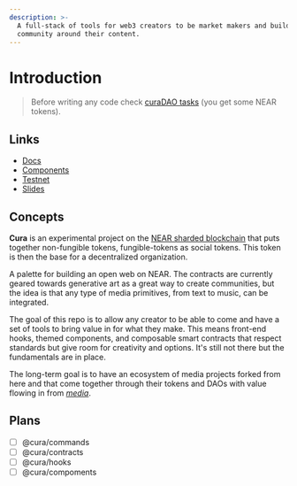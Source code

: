 ```yaml
---
description: >-
  A full-stack of tools for web3 creators to be market makers and build a
  community around their content.
---
```


# Introduction

> Before writing any code check [curaDAO tasks](https://gov.near.org/t/curadao-tasks/5611) (you get some NEAR tokens).

## Links

* [Docs](https://docs.ysn.design)
* [Components](https://60d9b2ac2cf86a00396f9b0f-xzwyvygops.chromatic.com)
* [Testnet](https://test.ysn.design)
* [Slides](https://www.figma.com/proto/ojREDfHiFmEPCh0rbq5Gmc/Slides?node-id=15%3A75\&scaling=min-zoom\&page-id=3%3A3792)

## Concepts

**Cura** is an experimental project on the [NEAR sharded blockchain](https://near.org) that puts together non-fungible tokens, fungible-tokens as social tokens. This token is then the base for a decentralized organization.

A palette for building an open web on NEAR. The contracts are currently geared towards generative art as a great way to create communities, but the idea is that any type of media primitives, from text to music, can be integrated.

The goal of this repo is to allow any creator to be able to come and have a set of tools to bring value in for what they make. This means front-end hooks, themed components, and composable smart contracts that respect standards but give room for creativity and options. It's still not there but the fundamentals are in place.

The long-term goal is to have an ecosystem of media projects forked from here and that come together through their tokens and DAOs with value flowing in from [_media_](https://cryptomedia.wtf).

## Plans

* [ ] @cura/commands
* [ ] @cura/contracts
* [ ] @cura/hooks
* [ ] @cura/compoments
